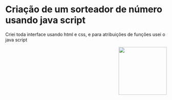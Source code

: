<h1>Criação de um sorteador de número usando java script</h1>
<p>Criei toda interface usando html e css, e para atribuições de funções usei o java script</p>


  <div>
<img align="right" height="150" src="https://i.gifer.com/XOsX.gif" />
  </div>


